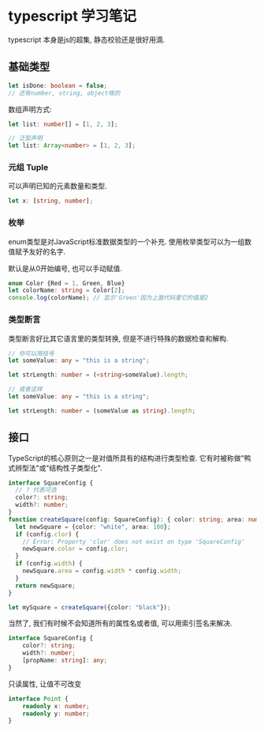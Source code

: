 # typescript 学习笔记

typescript 本身是js的超集, 静态校验还是很好用滴.

## 基础类型

``` ts
let isDone: boolean = false; 
// 还有number, string, object啥的
```

数组声明方式:

``` ts
let list: number[] = [1, 2, 3]; 

// 泛型声明
let list: Array<number> = [1, 2, 3]; 
```

### 元组 Tuple

可以声明已知的元素数量和类型.

``` ts
let x: [string, number]; 
```

### 枚举

enum类型是对JavaScript标准数据类型的一个补充. 使用枚举类型可以为一组数值赋予友好的名字. 

默认是从0开始编号, 也可以手动赋值.

``` ts
enum Color {Red = 1, Green, Blue}
let colorName: string = Color[2]; 
console.log(colorName); // 显示'Green'因为上面代码里它的值是2
```

### 类型断言

类型断言好比其它语言里的类型转换, 但是不进行特殊的数据检查和解构. 

``` ts
// 你可以用括号
let someValue: any = "this is a string"; 

let strLength: number = (<string>someValue).length; 

// 或者这样
let someValue: any = "this is a string"; 

let strLength: number = (someValue as string).length; 
```

## 接口

TypeScript的核心原则之一是对值所具有的结构进行类型检查. 它有时被称做"鸭式辨型法"或"结构性子类型化". 

``` ts
interface SquareConfig {
  // ? 代表可选
  color?: string; 
  width?: number; 
}
function createSquare(config: SquareConfig): { color: string; area: number } {
  let newSquare = {color: "white", area: 100}; 
  if (config.clor) {
    // Error: Property 'clor' does not exist on type 'SquareConfig'
    newSquare.color = config.clor; 
  }
  if (config.width) {
    newSquare.area = config.width * config.width; 
  }
  return newSquare; 
}

let mySquare = createSquare({color: "black"}); 
```

当然了, 我们有时候不会知道所有的属性名或者值, 可以用索引签名来解决.

``` ts
interface SquareConfig {
    color?: string; 
    width?: number; 
    [propName: string]: any; 
}
```

只读属性, 让值不可改变

``` ts
interface Point {
    readonly x: number; 
    readonly y: number; 
}
```

